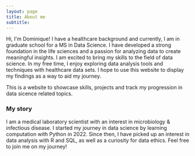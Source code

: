 ```yaml
---
layout: page
title: About me
subtitle: 
---
```

Hi, I'm Dominique! I have a healthcare background and currently, I am in graduate school for a MS in Data Science. I have developed a strong foundation in the life sciences and a passion for analyzing data to create meaningful insights. I am excited to bring my skills to the field of data science. 
In my free time, I enjoy exploring data analysis tools and techniques with healthcare data sets. I hope to use this website to display my findings as a way to aid my journey. 

This is a website to showcase skills, projects and track my progression in data sicence related topics. 

### My story

I am a medical laboratory scientist with an interest in microbiology & infectious disease. I started my journey in data science by learning computation with Python in 2022. Since then, I have picked up an interest in data analysis with R and SQL, as well as a curiosity for data ethics. Feel free to join me on my journey! 
